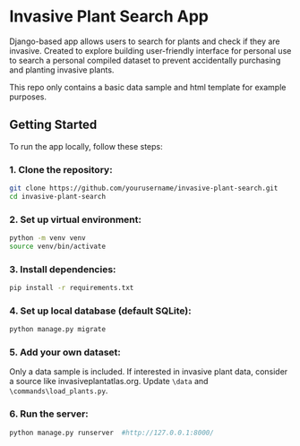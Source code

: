 # Invasive Plant Search App

Django-based app allows users to search for plants and check if they are invasive. 
Created to explore building user-friendly interface for personal use to search a personal compiled dataset to prevent 
accidentally purchasing and planting invasive plants. 

This repo only contains a basic data sample and html template for example purposes.

## Getting Started

To run the app locally, follow these steps:

### 1. Clone the repository:
```bash
git clone https://github.com/yourusername/invasive-plant-search.git
cd invasive-plant-search
```

### 2. Set up virtual environment:
```bash
python -m venv venv
source venv/bin/activate
```

### 3. Install dependencies:
```bash
pip install -r requirements.txt
```

### 4. Set up local database (default SQLite):
```bash
python manage.py migrate
```

### 5. Add your own dataset:
Only a data sample is included. If interested in invasive plant data, consider a source like invasiveplantatlas.org.
Update `\data` and `\commands\load_plants.py`.


### 6. Run the server:
```bash
python manage.py runserver  #http://127.0.0.1:8000/
```


